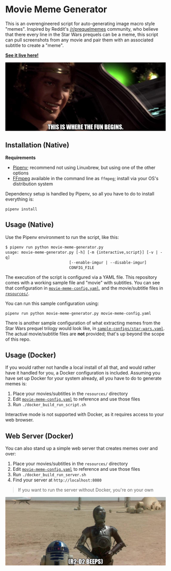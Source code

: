 Movie Meme Generator
==========

This is an overengineered script for auto-generating image macro style "memes".
Inspired by Reddit's [/r/prequelmemes](https://reddit.com/r/prequelmemes) 
community, who believe that there every line in the Star Wars prequels can be a
meme, this script can pull screenshots from any movie and pair them with an 
associated subtitle to create a "meme".

**[See it live here!](http://ec2-35-174-113-230.compute-1.amazonaws.com/meme)**

![This is where the fun begins](README-images/wherethefunbegins.jpg)

Installation (Native)
-----

**Requirements** 

- [Pipenv](https://pipenv.readthedocs.io/en/latest/install/#installing-pipenv);  recommend not using Linuxbrew, but using one of the other options
- [FFmpeg](https://www.ffmpeg.org/) available in the command line as `ffmpeg`;
  install via your OS's distribution system

Dependency setup is handled by Pipenv, so all you have to do to install 
everything is:

    pipenv install

Usage (Native)
-----

Use the Pipenv environment to run the script, like this:

    $ pipenv run python movie-meme-generator.py 
    usage: movie-meme-generator.py [-h] [-m {interactive,script}] [-v | -q]
                                [--enable-imgur | --disable-imgur]
                                CONFIG_FILE

The execution of the script is configured via a YAML file. This repository
comes with a working sample file and "movie" with subtitles. You can see that
configuration in [`movie-meme-config.yaml`](./movie-meme-config.yaml), and the
movie/subtitle files in [`resources/`](./resources/).

You can run this sample configuration using:

    pipenv run python movie-meme-generator.py movie-meme-config.yaml

There is another sample configuration of what extracting memes from the Star
Wars prequel trilogy would look like, in 
[`sample-configs/star-wars.yaml`](./sample-configs/star-wars.yaml). The
actual movie/subtitle files are **not** provided; that's up beyond the scope
of this repo.

Usage (Docker)
-----

If you would rather not handle a local install of all that, and would rather
have it handled for you, a Docker configuration is included. Assuming you 
have set up Docker for your system already, all you have to do to 
generate memes is:

1. Place your movies/subtitles in the `resources/` directory
2. Edit [`movie-meme-config.yaml`](./movie-meme-config.yaml) to reference and
   use those files 
3. Run `./docker_build_run_script.sh`

Interactive mode is not supported with Docker, as it requires access to
your web browser.

Web Server (Docker)
-----

You can also stand up a simple web server that creates memes over and over:

1. Place your movies/subtitles in the `resources/` directory
2. Edit [`movie-meme-config.yaml`](./movie-meme-config.yaml) to reference and
   use those files 
3. Run `./docker_build_run_server.sh`
4. Find your server at `http://localhost:8080`

> If you want to run the server without Docker, you're on your own

![](README-images/beep.jpg)